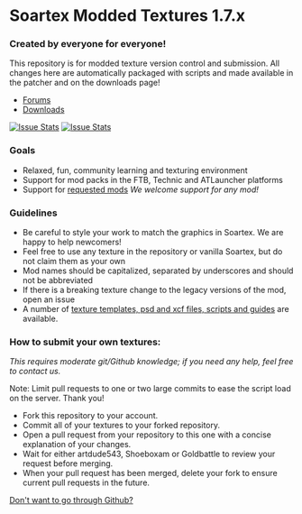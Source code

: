 # Soartex Modded Textures 1.7.x

### Created by everyone for everyone!

This repository is for modded texture version control and submission. All changes here are automatically packaged
with scripts and made available in the patcher and on the downloads page!

- [Forums](http://soartex.net/community/)
- [Downloads](http://soartex.net/downloads/)

[![Issue Stats](http://issuestats.com/github/soartex-modded/modded-1.7.x/badge/pr?style=flat)](http://issuestats.com/github/soartex-modded/modded-1.7.x)
[![Issue Stats](http://issuestats.com/github/soartex-modded/modded-1.7.x/badge/issue?style=flat)](http://issuestats.com/github/soartex-modded/modded-1.7.x)

### Goals
* Relaxed, fun, community learning and texturing environment
* Support for mod packs in the FTB, Technic and ATLauncher platforms
* Support for [requested mods](http://soartex.net/community/threads/mod-requests.859/)
_We welcome support for any mod!_

### Guidelines
* Be careful to style your work to match the graphics in Soartex. We are happy to help newcomers!
* Feel free to use any texture in the repository or vanilla Soartex, but do not claim them as your own
* Mod names should be capitalized, separated by underscores and should not be abbreviated
* If there is a breaking texture change to the legacy versions of the mod, open an issue
* A number of [texture templates, psd and xcf files, scripts and guides](https://github.com/Soartex-Modded/Templates) are available.

### How to submit your own textures:

_This requires moderate git/Github knowledge; if you need any help, feel free to contact us._

Note: Limit pull requests to one or two large commits to ease the script load on the server. Thank you!

* Fork this repository to your account.
* Commit all of your textures to your forked repository.
* Open a pull request from your repository to this one with a concise explanation of your changes.
* Wait for either artdude543, Shoeboxam or Goldbattle to review your request before merging.
* When your pull request has been merged, delete your fork to ensure current pull requests in the future.

[Don't want to go through Github?](http://soartex.net/community/threads/mod-contributions-texture-submissions.888/)
